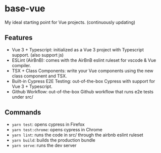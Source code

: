 # base-vue

My ideal starting point for Vue projects. (continuously updating)

## Features

- Vue 3 + Typescript: initialized as a Vue 3 project with Typescript support. (also support js)
- ESLint (AirBnB): comes with the AirBnB eslint ruleset for vscode & Vue compiler.
- TSX + Class Components: write your Vue components using the new class component and TSX.
- Built-in Cypress E2E Testing: out-of-the-box Cypress with support for Vue 3 + Typescript.
- Github Workflow: out-of-the-box Github workflow that runs e2e tests under src/

## Commands

- `yarn test`: opens cypress in Firefox
- `yarn test:chrome`: opens cypress in Chrome
- `yarn lint`: runs the code in src/ through the airbnb eslint ruleset
- `yarn build`: builds the production bundle
- `yarn serve`: runs the dev server